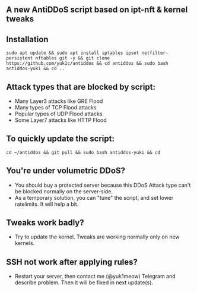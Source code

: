 ## A new AntiDDoS script based on ipt-nft & kernel tweaks

## Installation
```
sudo apt update && sudo apt install iptables ipset netfilter-persistent nftables git -y && git clone https://github.com/yuk1c/antiddos && cd antiddos && sudo bash antiddos-yuki && cd ..
```

## Attack types that are blocked by script:
- Many Layer3 attacks like GRE Flood
- Many types of TCP Flood attacks
- Popular types of UDP Flood attacks
- Some Layer7 attacks like HTTP Flood

## To quickly update the script:
```
cd ~/antiddos && git pull && sudo bash antiddos-yuki && cd
```

## You're under volumetric DDoS?
- You should buy a protected server because this DDoS Attack type can't be blocked normally on the server-side.
- As a temporary solution, you can "tune" the script, and set lower ratelimits. It will help a bit.

## Tweaks work badly?
- Try to update the kernel. Tweaks are working normally only on new kernels.

## SSH not work after applying rules?
- Restart your server, then contact me (@yuk1meow) Telegram and describe problem. Then it will be fixed in next update(s).
